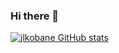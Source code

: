 ### Hi there 👋 

[![jlkobane GitHub stats](https://github-readme-stats.vercel.app/api?username=jlkobane)](https://github.com/jlkobane/github-readme-stats)



<!--
**jlkobane/jlkobane** is a ✨ _special_ ✨ repository because its `README.md` (this file) appears on your GitHub profile.

Here are some ideas to get you started:

- 🔭 I’m currently working on ...
- 🌱 I’m currently learning ...
- 👯 I’m looking to collaborate on ...
- 🤔 I’m looking for help with ...
- 💬 Ask me about ...
- 📫 How to reach me: ...
- 😄 Pronouns: ...
- ⚡ Fun fact: ...
-->
